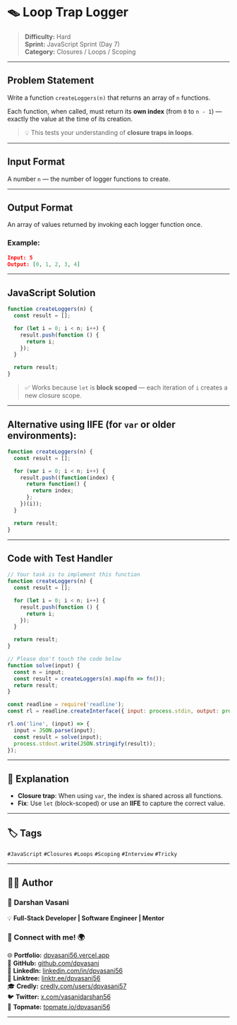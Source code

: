 # 🪤 Loop Trap Logger

> **Difficulty:** Hard  
> **Sprint:** JavaScript Sprint (Day 7)  
> **Category:** Closures / Loops / Scoping

---

## Problem Statement

Write a function `createLoggers(n)` that returns an array of `n` functions.

Each function, when called, must return its **own index** (from `0` to `n - 1`) — exactly the value at the time of its creation.

> 💡 This tests your understanding of **closure traps in loops**.

---

## Input Format

A number `n` — the number of logger functions to create.

---

## Output Format

An array of values returned by invoking each logger function once.

### Example:

```json
Input: 5
Output: [0, 1, 2, 3, 4]
```

---

## JavaScript Solution

```js
function createLoggers(n) {
  const result = [];

  for (let i = 0; i < n; i++) {
    result.push(function () {
      return i;
    });
  }

  return result;
}
```

> ✅ Works because `let` is **block scoped** — each iteration of `i` creates a new closure scope.

---

## Alternative using IIFE (for `var` or older environments):

```js
function createLoggers(n) {
  const result = [];

  for (var i = 0; i < n; i++) {
    result.push((function(index) {
      return function() {
        return index;
      };
    })(i));
  }

  return result;
}
```

---

## Code with Test Handler

```js
// Your task is to implement this function
function createLoggers(n) {
  const result = [];

  for (let i = 0; i < n; i++) {
    result.push(function () {
      return i;
    });
  }

  return result;
}

// Please don't touch the code below
function solve(input) {
  const n = input;
  const result = createLoggers(n).map(fn => fn());
  return result;
}

const readline = require('readline');
const rl = readline.createInterface({ input: process.stdin, output: process.stdout });

rl.on('line', (input) => {
  input = JSON.parse(input);
  const result = solve(input);
  process.stdout.write(JSON.stringify(result));
});
```

---

## 🧠 Explanation

- **Closure trap**: When using `var`, the index is shared across all functions.
- **Fix**: Use `let` (block-scoped) or use an **IIFE** to capture the correct value.

---

## 🏷️ Tags

`#JavaScript` `#Closures` `#Loops` `#Scoping` `#Interview` `#Tricky`

---

## 👨‍💻 Author  

### 🚀 **Darshan Vasani**  
💡 **Full-Stack Developer | Software Engineer | Mentor**    

### 🔗 Connect with me! 🌍  
🌐 **Portfolio:** [dpvasani56.vercel.app](https://dpvasani56.vercel.app/)  
🐙 **GitHub:** [github.com/dpvasani](https://github.com/dpvasani)  
💼 **LinkedIn:** [linkedin.com/in/dpvasani56](https://www.linkedin.com/in/dpvasani56/)  
🌳 **Linktree:** [linktr.ee/dpvasani56](https://linktr.ee/dpvasani56)  
🎓 **Credly:** [credly.com/users/dpvasani57](https://www.credly.com/users/dpvasani57/)  
🐦 **Twitter:** [x.com/vasanidarshan56](https://x.com/vasanidarshan56)  
📢 **Topmate:** [topmate.io/dpvasani56](https://topmate.io/dpvasani56)  

---
